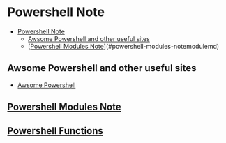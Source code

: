 # Powershell Note

<!-- TOC -->

- [Powershell Note](#powershell-note)
    - [Awsome Powershell and other useful sites](#awsome-powershell-and-other-useful-sites)
    - [[Powershell Modules Note](Module.md)](#powershell-modules-notemodulemd)

<!-- /TOC -->

## Awsome Powershell and other useful sites

* [Awsome Powershell](https://github.com/janikvonrotz/awesome-powershell)

## [Powershell Modules Note](Module.md)

## [Powershell Functions](Functions.md)